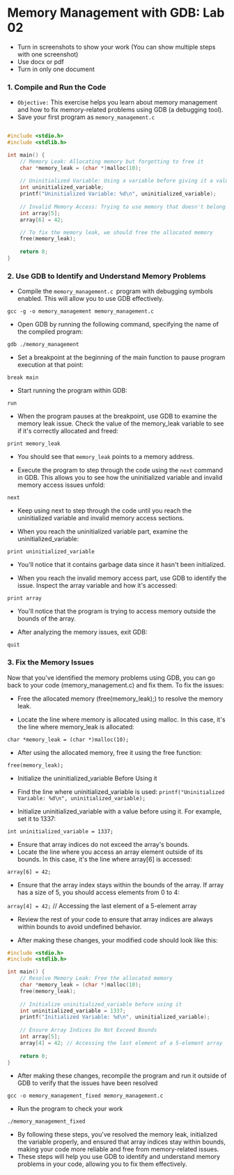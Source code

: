 # Memory Management with GDB: Lab 02

- Turn in screenshots to show your work (You can show multiple steps with one screenshot)
- Use docx or pdf
- Turn in only one document

### 1. Compile and Run the Code
- `Objective:` This exercise helps you learn about memory management and how to fix memory-related problems using GDB (a debugging tool).
- Save your first program as `memory_management.c`
```c

#include <stdio.h>
#include <stdlib.h>

int main() {
    // Memory Leak: Allocating memory but forgetting to free it
    char *memory_leak = (char *)malloc(10);
    
    // Uninitialized Variable: Using a variable before giving it a value
    int uninitialized_variable;
    printf("Uninitialized Variable: %d\n", uninitialized_variable);
    
    // Invalid Memory Access: Trying to use memory that doesn't belong to us
    int array[5];
    array[6] = 42;

    // To fix the memory leak, we should free the allocated memory
    free(memory_leak);
    
    return 0;
}
```
### 2.  Use GDB to Identify and Understand Memory Problems

- Compile the `memory_management.c `program with debugging symbols enabled. This will allow you to use GDB effectively.

`gcc -g -o memory_management memory_management.c`

- Open GDB by running the following command, specifying the name of the compiled program:

`gdb ./memory_management`

- Set a breakpoint at the beginning of the main function to pause program execution at that point:

`break main`

- Start running the program within GDB:

`run`

- When the program pauses at the breakpoint, use GDB to examine the memory leak issue. Check the value of the memory_leak variable to see if it's correctly allocated and freed:
 
`print memory_leak`
- You should see that `memory_leak` points to a memory address.

- Execute the program to step through the code using the `next` command in GDB. This allows you to see how the uninitialized variable and invalid memory access issues unfold:

`next`
- Keep using next to step through the code until you reach the uninitialized variable and invalid memory access sections.

- When you reach the uninitialized variable part, examine the uninitialized_variable:


`print uninitialized_variable`
- You'll notice that it contains garbage data since it hasn't been initialized.


- When you reach the invalid memory access part, use GDB to identify the issue. Inspect the array variable and how it's accessed:


`print array`
- You'll notice that the program is trying to access memory outside the bounds of the array.

- After analyzing the memory issues, exit GDB:

`quit`
### 3. Fix the Memory Issues

Now that you've identified the memory problems using GDB, you can go back to your code (memory_management.c) and fix them. To fix the issues:

- Free the allocated memory (free(memory_leak);) to resolve the memory leak.

- Locate the line where memory is allocated using malloc. In this case, it's the line where memory_leak is allocated:

`char *memory_leak = (char *)malloc(10);`
- After using the allocated memory, free it using the free function:

`free(memory_leak);`
- Initialize the uninitialized_variable Before Using it

- Find the line where uninitialized_variable is used:
`printf("Uninitialized Variable: %d\n", uninitialized_variable);`
- Initialize uninitialized_variable with a value before using it. For example, set it to 1337:

`int uninitialized_variable = 1337;`

- Ensure that array indices do not exceed the array's bounds.
- Locate the line where you access an array element outside of its bounds. In this case, it's the line where array[6] is accessed:

`array[6] = 42;`
- Ensure that the array index stays within the bounds of the array. If array has a size of 5, you should access elements from 0 to 4:

`array[4] = 42;` // Accessing the last element of a 5-element array
- Review the rest of your code to ensure that array indices are always within bounds to avoid undefined behavior.

- After making these changes, your modified code should look like this:
```c
#include <stdio.h>
#include <stdlib.h>

int main() {
    // Resolve Memory Leak: Free the allocated memory
    char *memory_leak = (char *)malloc(10);
    free(memory_leak);
    
    // Initialize uninitialized_variable before using it
    int uninitialized_variable = 1337;
    printf("Initialized Variable: %d\n", uninitialized_variable);
    
    // Ensure Array Indices Do Not Exceed Bounds
    int array[5];
    array[4] = 42; // Accessing the last element of a 5-element array
    
    return 0;
}
```

  
- After making these changes, recompile the program and run it outside of GDB to verify that the issues have been resolved

`gcc -o memory_management_fixed memory_management.c`
- Run the program to check your work
  
`./memory_management_fixed`
- By following these steps, you've resolved the memory leak, initialized the variable properly, and ensured that array indices stay within bounds, making your code more reliable and free from memory-related issues.
- These steps will help you use GDB to identify and understand memory problems in your code, allowing you to fix them effectively.
